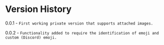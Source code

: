 # Version History

0.0.1 - `First working private version that supports attached images.`

0.0.2 - `Functionality added to require the identification of emoji and custom (Discord) emoji.`
